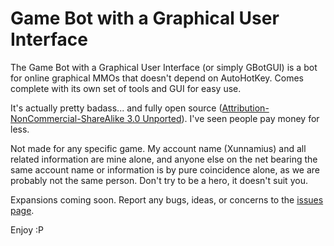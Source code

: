 Game Bot with a Graphical User Interface
=======

The Game Bot with a Graphical User Interface (or simply GBotGUI) is a bot for online graphical MMOs that doesn't depend on AutoHotKey. Comes complete with its own set of tools and GUI for easy use.

It's actually pretty badass... and fully open source ([Attribution-NonCommercial-ShareAlike 3.0 Unported](http://creativecommons.org/licenses/by-nc-sa/3.0/)). I've seen people pay money for less.

Not made for any specific game. My account name (Xunnamius) and all related information are mine alone, and anyone else on the net bearing the same account name or information is by pure coincidence alone, as we are probably not the same person. Don't try to be a hero, it doesn't suit you.

Expansions coming soon. Report any bugs, ideas, or concerns to the [issues page](https://github.com/Xunnamius/GBotGUI/issues).

Enjoy :P
